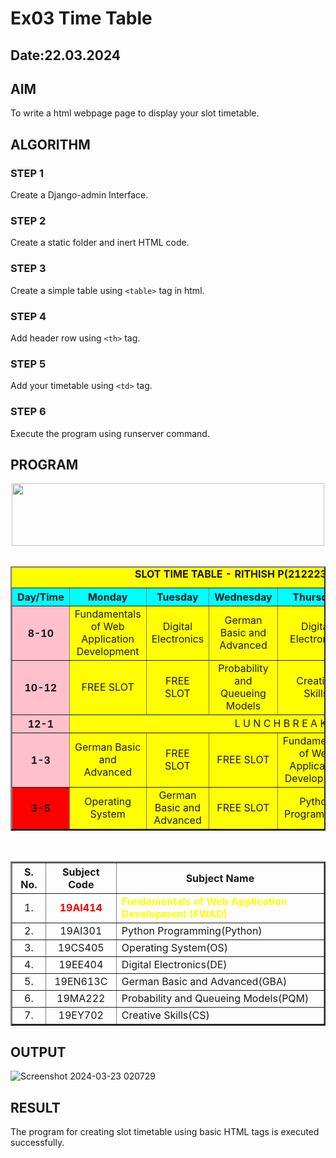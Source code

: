 # Ex03 Time Table
## Date:22.03.2024

## AIM
To write a html webpage page to display your slot timetable.

## ALGORITHM
### STEP 1
Create a Django-admin Interface.

### STEP 2
Create a static folder and inert HTML code.

### STEP 3
Create a simple table using ```<table>``` tag in html.

### STEP 4
Add header row using ```<th>``` tag.

### STEP 5
Add your timetable using ```<td>``` tag.

### STEP 6
Execute the program using runserver command.

## PROGRAM
<html>
<head>
<title>Slot Timetable</title>
</head>
<body>
<center>
<img src="/static/logo.png" height="100" width="500">
</center>
<br>
<table align="center" width="500" cellspacing="3" cellpadding="2" border="2" bgcolor="yellow">
<caption><b>SLOT TIME TABLE - RITHISH P(212223230173)</b></caption>
<tr align="center">
<th bgcolor="cyan">Day/Time</th>
<th bgcolor="cyan">Monday</th>
<th bgcolor="cyan">Tuesday</th>
<th bgcolor="cyan">Wednesday</th>
<th bgcolor="cyan">Thursday</th>
<th bgcolor="cyan">Friday</th>
<th bgcolor="cyan">Saturday</th>
</tr>
<tr align="center">
<th bgcolor="pink">8-10</th>
<td>Fundamentals of Web Application Development</td>
<td>Digital Electronics</td>
<td>German Basic and Advanced</td>
<td>Digital Electronics</td>
<td>FREE SLOT</td>
<td>FREE SLOT</td>
</tr>
<tr align="center">
<th bgcolor="pink">10-12</th>
<td>FREE SLOT</td>
<td>FREE SLOT</td>
<td>Probability and Queueing Models</td>
<td>Creative Skills</td>
<td>Python Programming</td>
<td>Operating System</td>
</tr>
<tr>
<th bgcolor="pink">12-1</th>
<td colspan="6" align="center">L U N C H    B R E A K </td>
</tr>
<tr align="center">
<th bgcolor="pink">1-3</th>
<td>German Basic and Advanced</td>
<td>FREE SLOT</td>
<td>FREE SLOT</td>
<td>Fundamentals of Web Application Development</td>
<td>Fundamentals of Web Application Development</td>
<td>Probability and Queueing Models</td>
</tr>
<tr align="center">
<th bgcolor="red">3-5</th>
<td>Operating System</td>
<td>German Basic and Advanced</td>
<td>FREE SLOT</td>
<td>Python Programming</td>
<td>FREE SLOT</td>
<td>FREE SLOT</td>
</tr>
</table>
<br>
<table align="center" cellspacing="2" cellpadding="2" border="2">
<tr align="center">
<th>S. No.</th>
<th>Subject Code</th>
<th>Subject Name</th>
</tr>
<tr>
<td align="center">1.</td>
<td align="center"><b><font color = red>19AI414</font></b></td>
<td><b><font color = yellow>Fundamentals of Web Application Development (FWAD)</font></b></td>
</tr>
<tr>
<td align="center">2.</td>
<td align="center">19AI301</td>
<td>Python Programming(Python)</td>
</tr>
<tr>
<td align="center">3.</td>
<td align="center">19CS405</td>
<td>Operating System(OS)</td>
</tr>
<tr>
<td align="center">4.</td>
<td align="center">19EE404</td>
<td>Digital Electronics(DE)</td>
</tr>
<tr>
<td align="center">5.</td>
<td align="center">19EN613C</td>
<td>German Basic and Advanced(GBA)</td>
</tr>
<tr>
<td align="center">6.</td>
<td align="center">19MA222</td>
<td>Probability and Queueing Models(PQM)</td>
</tr>
<tr>
<td align="center">7.</td>
<td align="center">19EY702</td>
<td>Creative Skills(CS)</td>
</tr>
</table>
</body>
</html>

## OUTPUT
![Screenshot 2024-03-23 020729](https://github.com/dr-pvijayan/slot/assets/145446645/64fd620c-1eb4-48d8-ad38-7ec21fe82dc0)


## RESULT
The program for creating slot timetable using basic HTML tags is executed successfully.
